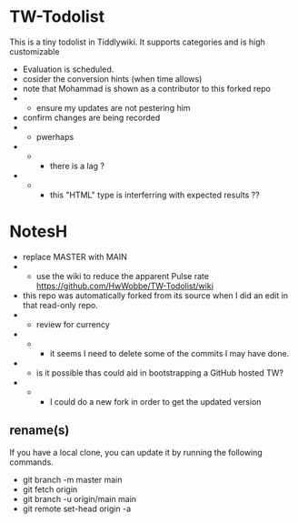 # TW-Todolist
This is a tiny todolist in Tiddlywiki. It supports categories and is high customizable

* Evaluation is scheduled.
* cosider the conversion hints (when time allows)
* note that Mohammad is shown as a contributor to this forked repo
* * ensure my updates are not pestering him
* confirm changes are being recorded
* * pwerhaps 
* * * there is a lag ?
* * * this "HTML" type is interferring with expected results ??

# NotesH

* replace MASTER with MAIN
* * use the wiki to reduce the apparent Pulse rate https://github.com/HwWobbe/TW-Todolist/wiki
* this repo was automatically forked from its source when I did an edit in that read-only repo.
* * review for currency
* * * it seems I need to delete some of the commits I may have done.
* * is it possible thas could aid in bootstrapping a GitHub hosted TW?
* * * I could do a new fork in order to get the updated version

## rename(s)
If you have a local clone, you can update it by running the following commands.

* git branch -m master main
* git fetch origin
* git branch -u origin/main main
* git remote set-head origin -a
